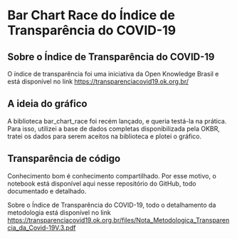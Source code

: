 # Bar Chart Race do Índice de Transparência do COVID-19
## Sobre o Índice de Transparência do COVID-19
O índice de transparência foi uma iniciativa da Open Knowledge Brasil e está disponível no link https://transparenciacovid19.ok.org.br/

## A ideia do gráfico
A biblioteca bar_chart_race foi recém lançado, e queria testá-la na prática. Para isso, utilizei a base de dados completas disponibilizada pela OKBR, tratei os dados para serem aceitos na biblioteca e plotei o gráfico.

## Transparência de código
Conhecimento bom é conhecimento compartilhado. Por esse motivo, o notebook está disponível aqui nesse repositório do GitHub, todo documentado e detalhado.

Sobre o Índice de Transparência do COVID-19, todo o detalhamento da metodologia está disponível no link https://transparenciacovid19.ok.org.br/files/Nota_Metodologica_Transparencia_da_Covid-19V.3.pdf
